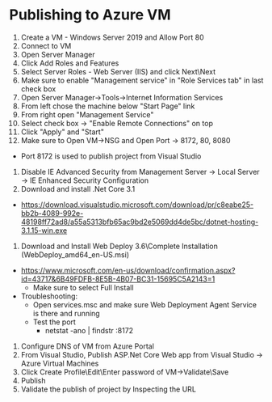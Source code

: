 # Publishing to Azure VM

1. Create a VM - Windows Server 2019 and Allow Port 80
1. Connect to VM
1. Open Server Manager
1. Click Add Roles and Features
1. Select Server Roles - Web Server (IIS) and click Next\Next
1. Make sure to enable "Management service" in "Role Services tab" in last check box
1. Open Server Manager->Tools->Internet Information Services
1. From left chose the machine below "Start Page" link
1. From right open "Management Service"
1. Select check box -> "Enable Remote Connections" on top
1. Click "Apply" and "Start"
1. Make sure to Open VM->NSG and Open Port -> 8172, 80, 8080
  - Port 8172 is used to publish project from Visual Studio
1. Disable IE Advanced Security from Management Server -> Local Server -> IE Enhanced Security Configuration
1. Download and install .Net Core 3.1
  - https://download.visualstudio.microsoft.com/download/pr/c8eabe25-bb2b-4089-992e-48198ff72ad8/a55a5313bfb65ac9bd2e5069dd4de5bc/dotnet-hosting-3.1.15-win.exe

1. Download and Install Web Deploy 3.6\Complete Installation (WebDeploy_amd64_en-US.msi)
  - https://www.microsoft.com/en-us/download/confirmation.aspx?id=43717&6B49FDFB-8E5B-4B07-BC31-15695C5A2143=1
    - Make sure to select Full Install
  - Troubleshooting:
    - Open services.msc and make sure Web Deployment Agent Service is there and running
    - Test the port
      - netstat -ano | findstr :8172
1. Configure DNS of VM from Azure Portal
1. From Visual Studio, Publish ASP.Net Core Web app from Visual Studio -> Azure Virtual Machines
1. Click Create Profile\Edit\Enter password of VM->Validate\Save
1. Publish
1. Validate the publish of project by Inspecting the URL
